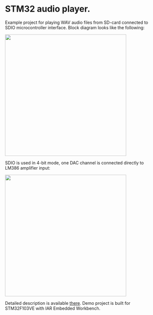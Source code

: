 # STM32 audio player.

Example project for playing WAV audio files from SD-card connected to SDIO microcontroller interface. Block diagram looks like the following:

<img src="https://microtechnics.ru/wp-content/uploads/2020/12/sd-card-stm32-3.jpg" width="400">

SDIO is used in 4-bit mode, one DAC channel is connected directly to LM386 amplifier input:

<img src="https://microtechnics.ru/wp-content/uploads/2020/10/lm386-600x325.jpg" width="400">

Detailed description is available [there](https://microtechnics.ru/audio-pleer-na-stm32-vosproizvedenie-wav-fajla/). Demo project is built for STM32F103VE with IAR Embedded Workbench.
